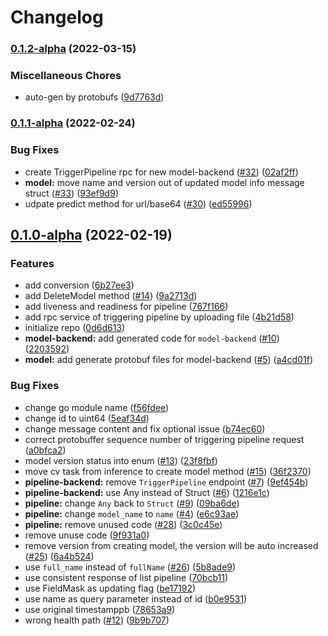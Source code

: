 # Changelog

### [0.1.2-alpha](https://github.com/instill-ai/protogen-go/compare/v0.1.1-alpha...v0.1.2-alpha) (2022-03-15)


### Miscellaneous Chores

* auto-gen by protobufs ([9d7763d](https://github.com/instill-ai/protogen-go/commit/9d7763d0d272776dc2fc87688e441022619a5463))

### [0.1.1-alpha](https://github.com/instill-ai/protogen-go/compare/v0.1.0-alpha...v0.1.1-alpha) (2022-02-24)


### Bug Fixes

* create TriggerPipeline rpc for new model-backend ([#32](https://github.com/instill-ai/protogen-go/issues/32)) ([02af2ff](https://github.com/instill-ai/protogen-go/commit/02af2ff006ead825392794e05b5f8c26d581c0c6))
* **model:** move name and version out of updated model info message struct ([#33](https://github.com/instill-ai/protogen-go/issues/33)) ([93ef9d9](https://github.com/instill-ai/protogen-go/commit/93ef9d9fcbcc1e350fa62af9d51b4e0e97e79574))
* udpate predict method for url/base64 ([#30](https://github.com/instill-ai/protogen-go/issues/30)) ([ed55996](https://github.com/instill-ai/protogen-go/commit/ed559967d7ea0004b2f7347f1384cc7fa2a7a2a0))

## [0.1.0-alpha](https://github.com/instill-ai/protogen-go/compare/v0.0.0-alpha...v0.1.0-alpha) (2022-02-19)


### Features

* add conversion ([6b27ee3](https://github.com/instill-ai/protogen-go/commit/6b27ee33fca9c8cd0115fa8b38b4befcff946ea4))
* add DeleteModel method ([#14](https://github.com/instill-ai/protogen-go/issues/14)) ([9a2713d](https://github.com/instill-ai/protogen-go/commit/9a2713d704b2c30945696afd7c5289e63b80ee64))
* add liveness and readiness for pipeline ([767f166](https://github.com/instill-ai/protogen-go/commit/767f166cb546e69115d178855092b0a8186e3200))
* add rpc service of triggering pipeline by uploading file ([4b21d58](https://github.com/instill-ai/protogen-go/commit/4b21d582913832af0f3df694590621f5b78dd306))
* initialize repo ([0d6d613](https://github.com/instill-ai/protogen-go/commit/0d6d613615394a388150ed8610306f20b9599309))
* **model-backend:** add generated code for `model-backend` ([#10](https://github.com/instill-ai/protogen-go/issues/10)) ([2203592](https://github.com/instill-ai/protogen-go/commit/22035920e4553e4897436de5d6d17d6932830209))
* **model:** add generate protobuf files for model-backend ([#5](https://github.com/instill-ai/protogen-go/issues/5)) ([a4cd01f](https://github.com/instill-ai/protogen-go/commit/a4cd01f3b2f952d5256db11e251de07a2cd0b6e8))


### Bug Fixes

* change go module name ([f56fdee](https://github.com/instill-ai/protogen-go/commit/f56fdeee9a34b7acb0949db238ea9ec6b1b6b891))
* change id to uint64 ([5eaf34d](https://github.com/instill-ai/protogen-go/commit/5eaf34df589c6df096f667dbb4ac8c0612e82cf0))
* change message content and fix optional issue ([b74ec60](https://github.com/instill-ai/protogen-go/commit/b74ec602a8d26b6bf9e20f4ece7b45bc2fdff2b1))
* correct protobuffer sequence number of triggering pipeline request ([a0bfca2](https://github.com/instill-ai/protogen-go/commit/a0bfca2fd3c95a19a25789f5ff5fa9ce4d1f031b))
* model version status into enum ([#13](https://github.com/instill-ai/protogen-go/issues/13)) ([23f8fbf](https://github.com/instill-ai/protogen-go/commit/23f8fbfa8e13acaae9b3d6ceee01fbcb71f259ae))
* move cv task from inference to create model method ([#15](https://github.com/instill-ai/protogen-go/issues/15)) ([36f2370](https://github.com/instill-ai/protogen-go/commit/36f2370961ef89fbc127b9d9505aa8bb245e57d4))
* **pipeline-backend:** remove `TriggerPipeline` endpoint ([#7](https://github.com/instill-ai/protogen-go/issues/7)) ([9ef454b](https://github.com/instill-ai/protogen-go/commit/9ef454b9b8089d48b6816a19668462ce6ae79c36))
* **pipeline-backend:** use Any instead of Struct ([#6](https://github.com/instill-ai/protogen-go/issues/6)) ([1216e1c](https://github.com/instill-ai/protogen-go/commit/1216e1c0631dad691105f316354b497817e6ef20))
* **pipeline:** change `Any` back to `Struct` ([#9](https://github.com/instill-ai/protogen-go/issues/9)) ([09ba6de](https://github.com/instill-ai/protogen-go/commit/09ba6de03b2719294998b167acaffe3dbe18c6ca))
* **pipeline:** change `model_name` to `name` ([#4](https://github.com/instill-ai/protogen-go/issues/4)) ([e6c93ae](https://github.com/instill-ai/protogen-go/commit/e6c93ae50935fa50bb893f92c351ad5c9ae83d5d))
* **pipeline:** remove unused code ([#28](https://github.com/instill-ai/protogen-go/issues/28)) ([3c0c45e](https://github.com/instill-ai/protogen-go/commit/3c0c45e118585703f0bacb154b0d2b1bcd78223b))
* remove unuse code ([9f931a0](https://github.com/instill-ai/protogen-go/commit/9f931a0df89739a23533352b3ff4ab7786e81c11))
* remove version from creating model, the version will be auto increased ([#25](https://github.com/instill-ai/protogen-go/issues/25)) ([6a4b524](https://github.com/instill-ai/protogen-go/commit/6a4b524722dcf8be9eec6bdade197adef79cedc5))
* use `full_name` instead of `fullName` ([#26](https://github.com/instill-ai/protogen-go/issues/26)) ([5b8ade9](https://github.com/instill-ai/protogen-go/commit/5b8ade9e492384edd7467f5840ca8e4b5af4fc7d))
* use consistent response of list pipeline ([70bcb11](https://github.com/instill-ai/protogen-go/commit/70bcb112cf4e73179d528bba72c43c695432b889))
* use FieldMask as updating flag ([be17192](https://github.com/instill-ai/protogen-go/commit/be1719222c9d8ec6e84b43495bebacf179ae10d1))
* use name as query parameter instead of id ([b0e9531](https://github.com/instill-ai/protogen-go/commit/b0e9531885c2aed7e9a0d5d9c22e45558b8104e6))
* use original timestamppb ([78653a9](https://github.com/instill-ai/protogen-go/commit/78653a95256dbbc47069cda74f639bc3438e17ba))
* wrong health path ([#12](https://github.com/instill-ai/protogen-go/issues/12)) ([9b9b707](https://github.com/instill-ai/protogen-go/commit/9b9b7079641441e2f6d0bdf90400a27b289959c9))
